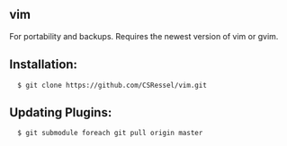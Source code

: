 vim
---
For portability and backups.
Requires the newest version of vim or gvim.


Installation:
-------------

```
  $ git clone https://github.com/CSRessel/vim.git
```


Updating Plugins:
-----------------

```
  $ git submodule foreach git pull origin master
```
